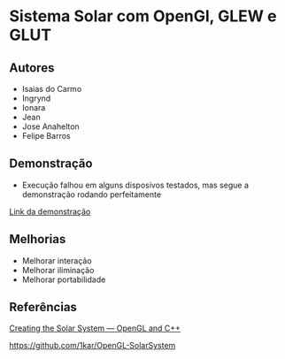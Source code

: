 # Sistema Solar com OpenGl, GLEW e GLUT




## Autores

- Isaias do Carmo
- Ingrynd
- Ionara
- Jean
- Jose Anahelton
- Felipe Barros


## Demonstração

- Execução falhou em alguns disposivos testados, mas segue a demonstração rodando perfeitamente

[Link da demonstração](https://youtu.be/778saKiBlTo)
## Melhorias

- Melhorar interação
- Melhorar iliminação
- Melhorar portabilidade

## Referências
[Creating the Solar System — OpenGL and C++](https://medium.com/@keynekassapa13/creating-the-solar-system-opengl-and-c-9d4e4798d759)

https://github.com/1kar/OpenGL-SolarSystem
